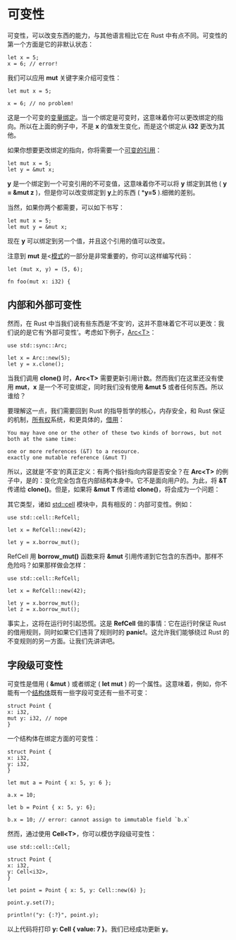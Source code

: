 # 可变性 

可变性，可以改变东西的能力，与其他语言相比它在 Rust 中有点不同。可变性的第一个方面是它的非默认状态：  

    let x = 5;
    x = 6; // error!

我们可以应用 **mut** 关键字来介绍可变性：
    
    let mut x = 5;
    
    x = 6; // no problem!

这是一个可变的[变量绑定](http://doc.rust-lang.org/stable/book/variable-bindings.html)。当一个绑定是可变时，这意味着你可以更改绑定的指向。所以在上面的例子中，不是 **x** 的值发生变化，而是这个绑定从 **i32** 更改为其他。  

如果你想要更改绑定的指向，你将需要一个[可变的引用](http://doc.rust-lang.org/stable/book/references-and-borrowing.html)：  

    let mut x = 5;
    let y = &mut x;

**y** 是一个绑定到一个可变引用的不可变值，这意味着你不可以将 **y** 绑定到其他 ( **y = &mut z** )，但是你可以改变绑定到 **y**上的东西 ( ***y=5** ).细微的差别。  

当然，如果你两个都需要，可以如下书写：  
    
    let mut x = 5;
    let mut y = &mut x;

现在 **y** 可以绑定到另一个值，并且这个引用的值可以改变。  

注意到 **mut** 是<[模式](http://doc.rust-lang.org/stable/book/patterns.html)的一部分是非常重要的，你可以这样编写代码：  

    let (mut x, y) = (5, 6);
    
    fn foo(mut x: i32) {

## 内部和外部可变性  

然而，在 Rust 中当我们说有些东西是‘不变’的，这并不意味着它不可以更改：我们说的是它有‘外部可变性’。考虑如下例子，[Arc<T\>](http://doc.rust-lang.org/stable/std/sync/struct.Arc.html)：  
    
    use std::sync::Arc;
    
    let x = Arc::new(5);
    let y = x.clone();

当我们调用 **clone()** 时，**Arc<T\>** 需要更新引用计数。然而我们在这里还没有使用 **mut**，**x** 是一个不可变绑定，同时我们没有使用 **&mut 5** 或者任何东西。所以谁给？  

要理解这一点，我们需要回到 Rust 的指导哲学的核心，内存安全，和 Rust 保证的机制，[所有权](http://doc.rust-lang.org/stable/book/ownership.html)系统，和更具体的，[借用](http://doc.rust-lang.org/stable/book/borrowing.html#The-Rules)：  
    
    You may have one or the other of these two kinds of borrows, but not both at the same time:
    
    one or more references (&T) to a resource.
    exactly one mutable reference (&mut T)

所以，这就是‘不变’的真正定义：有两个指针指向内容是否安全？在 **Arc<T\>** 的例子中，是的：变化完全包含在内部结构本身中。它不是面向用户的。为此，将 **&T** 传递给 **clone()**。但是，如果将 **&mut T**  传递给 **clone()**，将会成为一个问题：  

其它类型，诸如 [std::cell](http://doc.rust-lang.org/stable/std/cell/) 模块中，具有相反的：内部可变性。例如：  
    
    use std::cell::RefCell;
    
    let x = RefCell::new(42);
    
    let y = x.borrow_mut();

RefCell 用 **borrow_mut()**  函数来将 **&mut** 引用传递到它包含的东西中。那样不危险吗？如果那样做会怎样：  

    use std::cell::RefCell;
    
    let x = RefCell::new(42);
    
    let y = x.borrow_mut();
    let z = x.borrow_mut();

事实上，这将在运行时引起恐慌。这是 **RefCell** 做的事情：它在运行时保证 Rust 的借用规则，同时如果它们违背了规则时的 **panic!**。这允许我们能够绕过 Rust 的不变规则的另一方面。让我们先讲讲吧。  

## 字段级可变性

可变性是借用 ( **&mut** ) 或者绑定 ( **let mut** ) 的一个属性。这意味着，例如，你不能有一个[结构体](http://doc.rust-lang.org/stable/book/structs.html)既有一些字段可变还有一些不可变：  

    struct Point {
    x: i32,
    mut y: i32, // nope
    }

一个结构体在绑定方面的可变性：  

    struct Point {
    x: i32,
    y: i32,
    }
    
    let mut a = Point { x: 5, y: 6 };
    
    a.x = 10;
    
    let b = Point { x: 5, y: 6};
    
    b.x = 10; // error: cannot assign to immutable field `b.x`

然而，通过使用 **Cell<T\>**，你可以模仿字段级可变性：  

    use std::cell::Cell;
    
    struct Point {
    x: i32,
    y: Cell<i32>,
    }
    
    let point = Point { x: 5, y: Cell::new(6) };
    
    point.y.set(7);
    
    println!("y: {:?}", point.y);

以上代码将打印 **y: Cell { value: 7 }**。我们已经成功更新 **y**。


	

